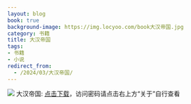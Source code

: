 ```yaml
---
layout: blog
book: true
background-image: https://img.locyoo.com/book大汉帝国.jpg
category: 书籍
title: 大汉帝国
tags:
- 书籍
- 小说
redirect_from:
  - /2024/03/大汉帝国/
---
```

![](https://img.locyoo.com/book大汉帝国.jpg)
大汉帝国: <a name = "ref1" href="https://url18.ctfile.com/f/50983618-1345403065-a9f83c?p=3619">点击下载</a>，访问密码请点击右上方“关于”自行查看